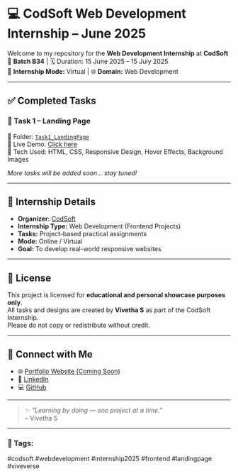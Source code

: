 # 💻 CodSoft Web Development Internship – June 2025

Welcome to my repository for the **Web Development Internship** at **CodSoft**  
📅 **Batch B34** | 🗓️ Duration: 15 June 2025 – 15 July 2025  
🎯 **Internship Mode:** Virtual | 🌐 **Domain:** Web Development

---

## ✅ Completed Tasks

### 🔹 Task 1 – Landing Page  
📁 Folder: [`Task1_LandingPage`](./Task1_LandingPage)  
🔗 Live Demo: [Click here](https://Vive-Techie.github.io/codsoft/Task1_LandingPage/)  
🧰 Tech Used: HTML, CSS, Responsive Design, Hover Effects, Background Images  

*More tasks will be added soon... stay tuned!*

---

## 📌 Internship Details

- **Organizer:** [CodSoft](https://www.codsoft.in)
- **Internship Type:** Web Development (Frontend Projects)
- **Tasks:** Project-based practical assignments
- **Mode:** Online / Virtual
- **Goal:** To develop real-world responsive websites

---

## 🔐 License

This project is licensed for **educational and personal showcase purposes only**.  
All tasks and designs are created by **Vivetha S** as part of the CodSoft Internship.  
Please do not copy or redistribute without credit.

---

## 🔗 Connect with Me

- 🌐 [Portfolio Website (Coming Soon)]()
- 💼 [LinkedIn](https://linkedin.com/in/yourprofile)
- 💻 [GitHub](https://github.com/yourusername)

---

> ✨ *"Learning by doing — one project at a time."*  
> – Vivetha S

---

### 📢 Tags:  
#codsoft #webdevelopment #internship2025 #frontend #landingpage #viveverse
